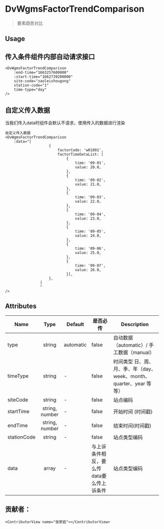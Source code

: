 # DvWgmsFactorTrendComparison 

> 要素趋势对比

## Usage

## 传入条件组件内部自动请求接口
```vue
<DvWgmsFactorTrendComparison
    :end-time="1663257600000"
    :start-time="1662739200000"
    site-code="zaoleishougong"
    station-code="1"
    time-type="day"
/>
```

## 自定义传入数据
当我们传入data时组件会默认不请求，使用传入的数据进行渲染
```vue
自定义传入数据
<DvWgmsFactorTrendComparison
    :data="[
                    {
                        factorCode: 'w01001',
                        factorTimeDataList: [
                            {
                                time: '09-01',
                                value: 20.0,
                            },
                            {
                                time: '09-02',
                                value: 21.0,
                            },
                            {
                                time: '09-03',
                                value: 22.0,
                            },
                            {
                                time: '09-04',
                                value: 23.0,
                            },
                            {
                                time: '09-05',
                                value: 24.0,
                            },
                            {
                                time: '09-06',
                                value: 25.0,
                            },
                            {
                                time: '09-07',
                                value: 26.0,
                            }],
                    },
                ]
                "
/>
```

## Attributes
| Name        |      Type      | Default   | 是否必传                   | Description                                    |
|-------------|:--------------:|-----------|------------------------|------------------------------------------------|
| type        |     string     | automatic | false                  | 自动数据（automatic）/ 手工数据（manual）                  |
| timeType    |     string     | -         | false                  | 时间类型 日、周、月、季、年（day、week、month、quarter、year 等等） |
| siteCode    |     string     | -         | false                  | 站点编码                                           |
| startTime   | string, number | -         | false                  | 开始时间 (时间戳)                                     |
| endTime     | string, number | -         | false                  | 结束时间(时间戳)                                      |
| stationCode |     string     | -         | false                  | 站点类型编码                                         |
| data        |     array      | -         | 与上诉条件相反，要么传data要么传上诉条件 | 站点类型编码                                         |


## 贡献者：

```vue
<ContributorView name="张崇岩"></ContributorView>
```